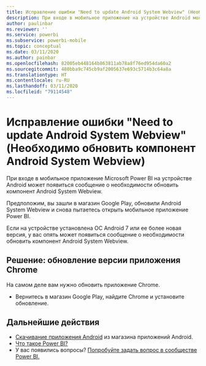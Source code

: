 ```yaml
---
title: Исправление ошибки "Need to update Android System Webview" (Необходимо обновить компонент Android System Webview) в Power BI
description: При входе в мобильное приложение на устройстве Android может появиться сообщение о необходимости обновить компонент Android System Webview.
author: paulinbar
ms.reviewer: ''
ms.service: powerbi
ms.subservice: powerbi-mobile
ms.topic: conceptual
ms.date: 03/11/2020
ms.author: painbar
ms.openlocfilehash: 82005eb448164b863811ab78a8f76ed954da60a2
ms.sourcegitcommit: 480bba9c745cb9af2005637e693c5714b3c64a8a
ms.translationtype: HT
ms.contentlocale: ru-RU
ms.lasthandoff: 03/11/2020
ms.locfileid: "79114548"
---
```

# <a name="fixing-need-to-update-android-system-webview"></a>Исправление ошибки "Need to update Android System Webview" (Необходимо обновить компонент Android System Webview)
При входе в мобильное приложение Microsoft Power BI на устройстве Android может появиться сообщение о необходимости обновить компонент Android System Webview. 

Предположим, вы зашли в магазин Google Play, обновили Android System Webview и снова пытаетесь открыть мобильное приложение Power BI. 

Если на устройстве установлена ОС Android 7 или ее более новая версия, у вас опять может появиться сообщение о необходимости обновить компонент Android System Webview. 

## <a name="solution-upgrade-your-version-of-the-chrome-app"></a>Решение: обновление версии приложения Chrome
На самом деле вам нужно обновить приложение Chrome. 

* Вернитесь в магазин Google Play, найдите Chrome и установите обновление.

## <a name="next-steps"></a>Дальнейшие действия
* [Скачивание приложения Android](https://go.microsoft.com/fwlink/?LinkID=544867) из магазина приложений Android.
* [Что такое Power BI?](../../fundamentals/power-bi-overview.md)
* У вас появились вопросы? [Попробуйте задать вопрос в сообществе Power BI.](https://community.powerbi.com/)

